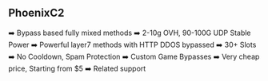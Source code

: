 ## PhoenixC2

  ➡️ Bypass based fully mixed methods
  ➡️ 2-10g OVH, 90-100G UDP Stable Power
  ➡️ Powerful layer7 methods with HTTP DDOS bypassed
  ➡️ 30+ Slots
  ➡️ No Cooldown, Spam Protection
  ➡️ Custom Game Bypasses
  ➡️ Very cheap price, Starting from $5
  ➡️ Related support
